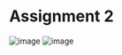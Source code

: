 # Assignment 2
![image](https://user-images.githubusercontent.com/114793823/194752225-359ad1ca-7e3d-4a53-9f87-25ddfbf76679.png)
![image](https://user-images.githubusercontent.com/114793823/196028199-c77deb22-4cd7-4824-9fd8-7c760f9bbc4e.png)
